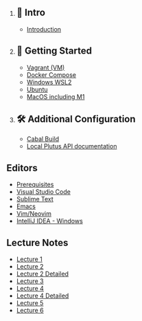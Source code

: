 1. ## 👋 Intro
   - [Introduction](/docs/intro/Introduction.md)

2. ## 🚀 Getting Started
   - [Vagrant (VM)](/docs/setup/Vagrant.md)
   - [Docker Compose](/docs/setup/DockerCompose.md)
   - [Windows WSL2](/docs/setup/WindowsWSL.md)
   - [Ubuntu](/docs/setup/Ubuntu.md)
   - [MacOS including M1](/docs/setup/MacOS.md)

3. ## 🛠 Additional Configuration
   - [Cabal Build](/docs/setup/CabalBuild.md)
   - [Local Plutus API documentation](/docs/setup/buildDocumentation.md)

## Editors
   * [Prerequisites](/docs/setup/editors/prerequisites.md)
   * [Visual Studio Code](/docs/setup/editors/vscode.md)
   * [Sublime Text](/docs/setup/editors/sublime_text.md)
   * [Emacs](/docs/setup/editors/emacs.md)
   * [Vim/Neovim](/docs/setup/editors/vim.md)
   * [IntelliJ IDEA - Windows](/docs/setup/editors/intelliJ-Windows.md)

## Lecture Notes
   * [Lecture 1](/docs/lectures/Lecture1.md)
   * [Lecture 2](/docs/lectures/Lecture2.md)
   * [Lecture 2 Detailed](/docs/lectures/Lecture2Detailed.md)
   * [Lecture 3](/docs/lectures/Lecture3.md)
   * [Lecture 4](/docs/lectures/Lecture4.md)
   * [Lecture 4 Detailed](/docs/lectures/Lecture4Detailed.md)
   * [Lecture 5](/docs/lectures/Lecture5.md)
   * [Lecture 6](/docs/lectures/Lecture6.md)

